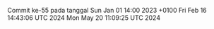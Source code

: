 Commit ke-55 pada tanggal Sun Jan 01 14:00 2023 +0100
Fri Feb 16 14:43:06 UTC 2024
Mon May 20 11:09:25 UTC 2024
